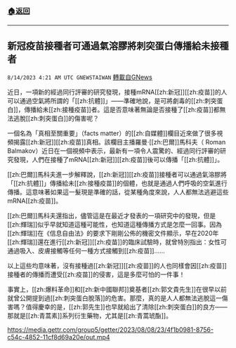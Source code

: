 ###  [:house:返回](README.md)
---


## 新冠疫苗接種者可通過氣溶膠將刺突蛋白傳播給未接種者
`8/14/2023 4:21 AM UTC GNEWSTAIWAN` [轉載自GNews](https://gnews.org/articles/1551124)

近日，一項新的經過同行評審的研究發現，接種mRNA[[zh:新冠]][[zh:疫苗]]的人可以通過空氣將所謂的「[[zh:抗體]]」——準確地說，是可將劇毒的[[zh:刺突蛋白]]，傳播給未[[zh:接種疫苗]]者。這是否意味著無論是否接種了[[zh:疫苗]]都無法逃脫[[zh:刺突蛋白]]的傷害呢？

一個名為「真相至關重要」（facts matter）的[[zh:自媒體]]欄目近來做了很多視頻揭露[[zh:新冠]][[zh:疫苗]]真相。該欄目主播羅曼·[[zh:巴爾]]馬科夫（ Roman Balmakov）近日在一個視頻中表示，最新有一項令人震驚的、經過同行評審的研究發現，人們在接種了mRNA[[zh:新冠]][[zh:疫苗]]後可以傳播「[[zh:抗體]]」。

[[zh:巴爾]]馬科夫進一步解釋說，[[zh:新冠]][[zh:疫苗]]接種者可以通過氣溶膠將「[[zh:抗體]]」傳播給未[[zh:接種疫苗]]的個體，也就是通過人們呼吸的空氣進行傳播。這意味著如果這一髮現是準確的話，從某種角度來說，人人都無法逃避這些mRNA[[zh:疫苗]]。

[[zh:巴爾]]馬科夫還指出，儘管這是在最近才發表的一項研究中的發現，但是[[zh:輝瑞]]似乎早就知道這種可能性，也知道這種傳播方式是怎麼一回事。因為[[zh:輝瑞]]在《信息自由法》的要求下剛剛公佈的機密文件顯示，早在2020年[[zh:輝瑞]]還在進行[[zh:新冠]][[zh:疫苗]]的臨床試驗時，就曾特別指出：女性可通過吸入、皮膚接觸等任何一種方式接觸到[[zh:疫苗]]……

以上這些均意味著，沒有接種過[[zh:新冠]][[zh:疫苗]]的人也同樣會因[[zh:疫苗]]接種者的傳播而遭受[[zh:疫苗]]的侵害，這是多麼可怕的一件事！

事實上，[[zh:爆料革命]]和[[zh:新中國聯邦]]奠基者[[zh:郭文貴先生]]在很早以前就曾公開提到過[[zh:刺突蛋白脫落]]的危害。那麼，真的是人人都無法逃脫這一傷害嗎？值得慶幸的是，[[zh:郭先生]]也早就給出了清除[[zh:刺突蛋白]]的良方——那就是[[zh:青蒿素]]系列衍生藥物，尤其是[[zh:青蒿琥酯]]。


https://media.gettr.com/group5/getter/2023/08/08/23/4f1b0981-8756-c54c-4852-11cf8d69a20e/out.mp4



